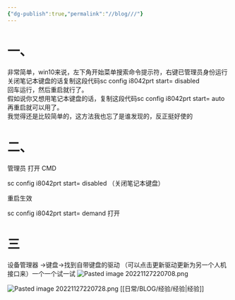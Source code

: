 ```yaml
---
{"dg-publish":true,"permalink":"//blog///"}
---
```



# 一、
非常简单，win10来说，左下角开始菜单搜索命令提示符，右键已管理员身份运行  
关闭笔记本键盘的话复制这段代码sc config i8042prt start= disabled  
回车运行，然后重启就行了。  
假如说你又想用笔记本键盘的话，复制这段代码sc config i8042prt start= auto  
再重启就可以用了。  
我觉得还是比较简单的，这方法我也忘了是谁发现的，反正挺好使的

# 二、
管理员 打开 CMD  
  
sc config i8042prt start= disabled （关闭笔记本键盘）  
  
重启生效  
  
sc config i8042prt start= demand 打开


# 三
 设备管理器  ->键盘->找到自带键盘的驱动  （可以点击更新驱动更新为另一个人机接口来）一个一个试一试
 ![Pasted image 20221127220708.png](/img/user/%E6%97%A5%E5%B8%B8/%E6%96%87%E4%BB%B6/Pasted%20image%2020221127220708.png)

![Pasted image 20221127220728.png](/img/user/%E6%97%A5%E5%B8%B8/%E6%96%87%E4%BB%B6/Pasted%20image%2020221127220728.png)
[[日常/BLOG/经验/经验\|经验]]